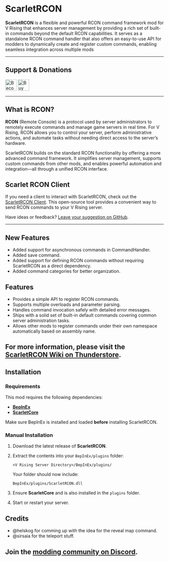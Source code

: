 # ScarletRCON

**ScarletRCON** is a flexible and powerful RCON command framework mod for V Rising that enhances server management by providing a rich set of built-in commands beyond the default RCON capabilities. It serves as a standalone RCON command handler that also offers an easy-to-use API for modders to dynamically create and register custom commands, enabling seamless integration across multiple mods

---

## Support & Donations

<a href="https://www.patreon.com/bePatron?u=30093731" data-patreon-widget-type="become-patron-button"><img height='36' style='border:0px;height:36px;' src='https://i.imgur.com/o12xEqi.png' alt='Become a Patron' /></a>  <a href='https://ko-fi.com/F2F21EWEM7' target='_blank'><img height='36' style='border:0px;height:36px;' src='https://storage.ko-fi.com/cdn/kofi6.png?v=6' alt='Buy Me a Coffee at ko-fi.com' /></a>

---

## What is RCON?

**RCON** (Remote Console) is a protocol used by server administrators to remotely execute commands and manage game servers in real time. For V Rising, RCON allows you to control your server, perform administrative actions, and automate tasks without needing direct access to the server’s hardware.

ScarletRCON builds on the standard RCON functionality by offering a more advanced command framework. It simplifies server management, supports custom commands from other mods, and enables powerful automation and integration—all through a unified RCON interface.

## Scarlet RCON Client

If you need a client to interact with ScarletRCON, check out the [ScarletRCON Client](https://thunderstore.io/c/v-rising/p/ScarletMods/ScarletRCON/wiki/3511-scarlet-rcon-client-optional/). This open-source tool provides a convenient way to send RCON commands to your V Rising server.

Have ideas or feedback? [Leave your suggestion on GitHub](https://github.com/markvaaz/ScarletRCON).

---

## New Features

- Added support for asynchronous commands in CommandHandler.
- Added save command.
- Added support for defining RCON commands without requiring ScarletRCON as a direct dependency.
- Added command categories for better organization.

## Features

* Provides a simple API to register RCON commands.
* Supports multiple overloads and parameter parsing.
* Handles command invocation safely with detailed error messages.
* Ships with a solid set of built-in default commands covering common server administration tasks.
* Allows other mods to register commands under their own namespace automatically based on assembly name.

## For more information, please visit the [ScarletRCON Wiki on Thunderstore](https://thunderstore.io/c/v-rising/p/ScarletMods/ScarletRCON/wiki/).

## Installation

### Requirements

This mod requires the following dependencies:

* **[BepInEx](https://wiki.vrisingmods.com/user/bepinex_install.html)**
* **[ScarletCore](https://thunderstore.io/c/v-rising/p/ScarletMods/ScarletCore/)**

Make sure BepInEx is installed and loaded **before** installing ScarletRCON.

### Manual Installation

1. Download the latest release of **ScarletRCON**.

2. Extract the contents into your `BepInEx/plugins` folder:

   `<V Rising Server Directory>/BepInEx/plugins/`

   Your folder should now include:

   `BepInEx/plugins/ScarletRCON.dll`

3. Ensure **ScarletCore** and is also installed in the `plugins` folder.
4. Start or restart your server.

## Credits
- @helskog for comming up with the idea for the reveal map command.
- @sirsaia for the teleport stuff.

## Join the [modding community on Discord](https://vrisingmods.com/discord).